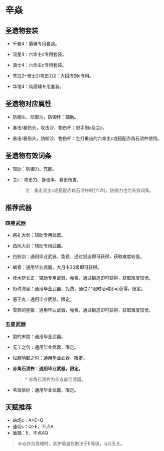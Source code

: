 # 辛焱

## 圣遗物套装  

- 千岩4：盾辅专用套装。  

- 流星4：六命主c专用套装。  

- 骑士4：六命主c专用套装。  

- 苍白2+骑士2/攻击力2：大招流副c专用。  

- 华馆4：纯盾辅专用套装。  

## 圣遗物对应属性  

- 防御头，防御沙，防御杯：辅助。  

- 暴击/暴伤头，攻击沙，物伤杯：脱手副c及主c。  

- 暴击/暴伤头，防御沙，物伤杯：主打重击的六命主c或搭配赤角石溃杵使用。  

## 圣遗物有效词条  

- 辅助：防御力、充能。  

- 主c：攻击力、暴击率、暴击伤害。  

  > 注：重击流主c或搭配赤角石溃杵时(六命)，防御力也为有效词条。  

## 推荐武器  

### 四星武器  

- 祭礼大剑：辅助专用武器。  

- 西风大剑：辅助专用武器。  

- 白影剑：通用毕业武器，免费，通过锻造即可获得，获取难度较低。  

- 螭骨：通用毕业武器，大月卡30级即可获得。  

- 桂木斩长正：辅助专用武器，免费，通过锻造即可获得，获取难度较低。  

- 衔珠海皇：通用毕业武器，免费，通过2.1限时活动即可获得，限定。  

- 恶王丸：通用毕业武器，限定。  

- 雪葬的星银：通用毕业武器，免费，通过锻造即可获得，获取难度较低。  

### 五星武器  

- 狼的末路：通用毕业武器。  

- 无工之剑：通用毕业武器，限定。  

- 松籁响起之时：通用毕业武器，限定。  

- **赤角石溃杵：通用毕业武器，限定。**  

  > \* 赤角石溃杵为辛焱最佳武器。  

- 苇海信标：通用毕业武器，限定。  

## 天赋推荐  

- 站场c：A>E=Q  
- 速切c：Q>E，不点A  
- 盾辅：E，不点AQ  

> 辛焱作为盾辅时，其护盾量仅取决于E等级，与Q无关。  
